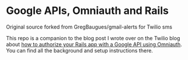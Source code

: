 # Google APIs, Omniauth and Rails

Original source forked from GregBaugues/gmail-alerts for Twilio sms

This repo is a companion to the blog post I wrote over on the Twilio blog about [how to authorize your Rails app with a Google API using Omniauth](https://www.twilio.com/blog/2014/09/gmail-api-oauth-rails.html). You can find all the background and setup instructions there.
